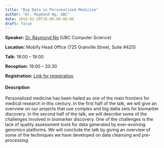 ```yaml
---
title: "Big Data in Personalized Medicine"
author: "Dr. Raymond Ng, UBC"
date: 2018-02-28T18:00:00-08:00
draft: false
---
```



**Speaker:** [Dr. Raymond Ng](https://dsi.ubc.ca/expertise) (UBC Computer Science)

**Location:** Mobify Head Office (725 Granville Street, Suite #420)

**Talk:** 18:00 &ndash; 19:00  

**Reception:** 19:00 &ndash; 20:30

**Registration:** [Link for registration](https://docs.google.com/forms/d/e/1FAIpQLSdzBzqAXvHjrpVMYJ-ABYX2Nu3XFBxA_Wx2DvxWRZqX6tV1uA/viewform)  


#### Description

Personalized medicine has been hailed as one of the main frontiers for medical
research in this century. In the first half of the talk, we will give an
overview on our projects that use complex and big datta sets for biomarker
discovery. In the second half of the talk, we will describe some of the
challenges involved in biomarker discovery. One of the challenges is the lack of
quality assessment tools for data generated by ever-evolving genomics
platforms. We will conclude the talk by giving an overview of some of the
techniques we have developed on data cleansing and pre-processing.
